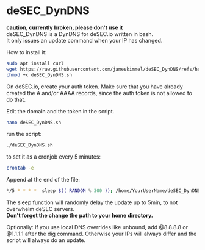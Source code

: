 # deSEC_DynDNS

**caution, currently broken, please don't use it**  
deSEC_DynDNS is a DynDNS for deSEC.io written in bash.  
It only issues an update command when your IP has changed.



How to install it:
```bash
sudo apt install curl
wget https://raw.githubusercontent.com/jameskimmel/deSEC_DynDNS/refs/heads/main/deSEC_DynDNS.sh
chmod +x deSEC_DynDNS.sh
```

On deSEC.io, create your auth token. Make sure that you have already created the A and/or AAAA records, since the auth token is not allowed to do that. 

Edit the domain and the token in the script.
```bash
nano deSEC_DynDNS.sh
```

run the script: 
```bash
./deSEC_DynDNS.sh
```

to set it as a cronjob every 5 minutes:
```bash
crontab -e
```

Append at the end of the file: 

```bash
*/5 * * * *  sleep $(( RANDOM % 300 )); /home/YourUserName/deSEC_DynDNS.sh > /dev/null
```
The sleep function will randomly delay the update up to 5min, to not overwhelm deSEC servers.  
**Don't forget the change the path to your home directory.**

Optionally:
If you use local DNS overrides like unbound, add @8.8.8.8 or @1.1.1.1 after the dig command. Otherwise your IPs will always differ and the script will always do an update.
